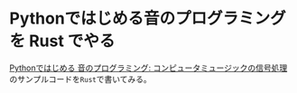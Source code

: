 # Pythonではじめる音のプログラミングを Rust でやる

[Pythonではじめる 音のプログラミング: コンピュータミュージックの信号処理](https://www.amazon.co.jp/dp/4274228991/)のサンプルコードを`Rust`で書いてみる。
